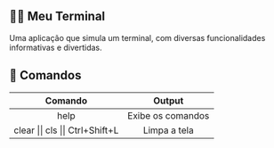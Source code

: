 ## 👨‍💻 Meu Terminal

Uma aplicação que simula um terminal, com diversas funcionalidades informativas e divertidas.

## 📝 Comandos

|             Comando              |      Output       |
| :------------------------------: | :---------------: |
|               help               | Exibe os comandos |
| clear \|\| cls \|\| Ctrl+Shift+L |   Limpa a tela    |
